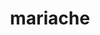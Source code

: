 ---
title: mariache
github: https://github.com/mariache
mode: dark
transition: 1s
score: 79.1
archetype:
- Cool Banner
-
---
